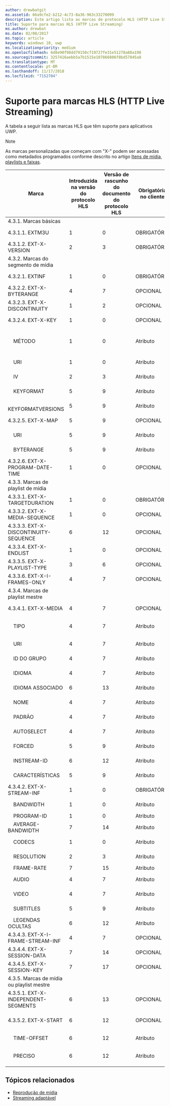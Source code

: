 ```yaml
---
author: drewbatgit
ms.assetid: 66a9cfe2-b212-4c73-8a36-963c33270099
description: Este artigo lista as marcas de protocolo HLS (HTTP Live Streaming) com suporte para aplicativos UWP.
title: Suporte para marcas HLS (HTTP Live Streaming)
ms.author: drewbat
ms.date: 02/08/2017
ms.topic: article
keywords: windows 10, uwp
ms.localizationpriority: medium
ms.openlocfilehash: 6d8e90f98dd79150cf19727fe31e51278a88a198
ms.sourcegitcommit: 3257416aebb5a7b1515e107866806f8bd57845a8
ms.translationtype: MT
ms.contentlocale: pt-BR
ms.lasthandoff: 11/17/2018
ms.locfileid: "7152704"
---
```

# <a name="http-live-streaming-hls-tag-support"></a>Suporte para marcas HLS (HTTP Live Streaming)
A tabela a seguir lista as marcas HLS que têm suporte para aplicativos UWP.

> [!NOTE] 
> As marcas personalizadas que começam com "X-" podem ser acessadas como metadados programados conforme descrito no artigo [Itens de mídia, playlists e faixas](media-playback-with-mediasource.md).

|Marca |Introduzida na versão do protocolo HLS|Versão de rascunho do documento do protocolo HLS|Obrigatória no cliente|Versão de julho do Windows 10|Windows 10, versão 1511|Windows 10, versão 1607 |
|---------------------|-----------|--------------|---------|--------------|-----|-----|
|4.3.1.  Marcas básicas                 |             |                   |         |             |     |    |
| 4.3.1.1.  EXTM3U |1|0|OBRIGATÓRIA|Com suporte|Com suporte|Com suporte|
| 4.3.1.2.  EXT-X-VERSION |2|3|OBRIGATÓRIA|Com suporte|Com suporte|Com suporte
|4.3.2.  Marcas do segmento de mídia                 |             |                   |         |             |     |    | 
| 4.3.2.1.  EXTINF  |1|0|OBRIGATÓRIA|Com suporte|Com suporte|Com suporte
| 4.3.2.2.  EXT-X-BYTERANGE |4|7|OPCIONAL|Com suporte|Com suporte|Com suporte|
| 4.3.2.3.  EXT-X-DISCONTINUITY |1|2|OPCIONAL|Com suporte|Com suporte|Com suporte|
| 4.3.2.4.  EXT-X-KEY |1|0|OPCIONAL|Com suporte|Com suporte|Com suporte|
|&nbsp;&nbsp;&nbsp; MÉTODO|1|0|Atributo|"NONE, AES-128"|"NONE, AES-128"|"NONE, AES-128, SAMPLE-AES"|
|&nbsp;&nbsp;&nbsp; URI|1|0|Atributo|Com suporte|Com suporte|Com suporte|
|&nbsp;&nbsp;&nbsp; IV|2|3|Atributo|Com suporte|Com suporte|Com suporte|
|&nbsp;&nbsp;&nbsp; KEYFORMAT|5|9|Atributo|Sem suporte|Sem suporte|Sem suporte|
|&nbsp;&nbsp;&nbsp; KEYFORMATVERSIONS|5|9|Atributo|Sem suporte|Sem suporte|Sem suporte|
| 4.3.2.5.  EXT-X-MAP |5|9|OPCIONAL|Sem suporte|Sem suporte|Sem suporte|
|&nbsp;&nbsp;&nbsp; URI|5|9|Atributo|Sem suporte|Sem suporte|Sem suporte|
|&nbsp;&nbsp;&nbsp; BYTERANGE|5|9|Atributo|Sem suporte|Sem suporte|Sem suporte|
| 4.3.2.6.  EXT-X-PROGRAM-DATE-TIME |1|0|OPCIONAL|Sem suporte|Sem suporte|Sem suporte|
|4.3.3.  Marcas de playlist de mídia                 |             |                   |         |             |     |    | 
| 4.3.3.1.  EXT-X-TARGETDURATION  |1|0|OBRIGATÓRIA|Com suporte|Com suporte|Com suporte|
| 4.3.3.2.  EXT-X-MEDIA-SEQUENCE  |1|0|OPCIONAL|Com suporte|Com suporte|Com suporte|
| 4.3.3.3.  EXT-X-DISCONTINUITY-SEQUENCE|6|12|OPCIONAL|Sem suporte|Sem suporte|Sem suporte|
| 4.3.3.4.  EXT-X-ENDLIST |1|0|OPCIONAL|Com suporte|Com suporte|Com suporte|
| 4.3.3.5.  EXT-X-PLAYLIST-TYPE |3|6|OPCIONAL|Com suporte|Com suporte|Com suporte|
| 4.3.3.6.  EXT-X-I-FRAMES-ONLY |4|7|OPCIONAL|Sem suporte|Sem suporte|Sem suporte|
|4.3.4.  Marcas de playlist mestre                 |             |                   |         |             |     |    |
| 4.3.4.1.  EXT-X-MEDIA |4|7|OPCIONAL|Com suporte|Com suporte|Com suporte|
|&nbsp;&nbsp;&nbsp;  TIPO|4|7|Atributo|"AUDIO, VIDEO"|"AUDIO, VIDEO"|"AUDIO, VIDEO, SUBTITLES"|
|&nbsp;&nbsp;&nbsp;  URI|4|7|Atributo|Com suporte|Com suporte|Com suporte|
|&nbsp;&nbsp;&nbsp;  ID DO GRUPO|4|7|Atributo|Com suporte|Com suporte|Com suporte|
|&nbsp;&nbsp;&nbsp;  IDIOMA|4|7|Atributo|Com suporte|Com suporte|Com suporte|
|&nbsp;&nbsp;&nbsp;  IDIOMA ASSOCIADO|6|13|Atributo|Sem suporte|Sem suporte|Sem suporte|
|&nbsp;&nbsp;&nbsp;  NOME|4|7|Atributo|Sem suporte|Sem suporte|Com suporte|
|&nbsp;&nbsp;&nbsp;  PADRÃO|4|7|Atributo|Sem suporte|Sem suporte|Sem suporte|
|&nbsp;&nbsp;&nbsp;  AUTOSELECT|4|7|Atributo|Sem suporte|Sem suporte|Sem suporte|
|&nbsp;&nbsp;&nbsp;  FORCED|5|9|Atributo|Sem suporte|Sem suporte|Sem suporte|
|&nbsp;&nbsp;&nbsp;  INSTREAM-ID|6|12|Atributo|Sem suporte|Sem suporte|Sem suporte|
|&nbsp;&nbsp;&nbsp;  CARACTERÍSTICAS|5|9|Atributo|Sem suporte|Sem suporte|Sem suporte|
| 4.3.4.2.  EXT-X-STREAM-INF  |1|0|OBRIGATÓRIA|Com suporte|Com suporte|Com suporte|
|&nbsp;&nbsp;&nbsp;  BANDWIDTH|1|0|Atributo|Com suporte|Com suporte|Com suporte|
|&nbsp;&nbsp;&nbsp;  PROGRAM-ID|1|0|Atributo|NA|NA|NA|
|&nbsp;&nbsp;&nbsp;  AVERAGE-BANDWIDTH|7|14|Atributo|Sem suporte|Sem suporte|Sem suporte|
|&nbsp;&nbsp;&nbsp;  CODECS|1|0|Atributo|Com suporte|Com suporte|Com suporte|
|&nbsp;&nbsp;&nbsp;  RESOLUTION|2|3|Atributo|Com suporte|Com suporte|Com suporte|
|&nbsp;&nbsp;&nbsp;  FRAME-RATE|7|15|Atributo|NA|NA|NA|
|&nbsp;&nbsp;&nbsp;  AUDIO|4|7|Atributo|Com suporte|Com suporte|Com suporte|
|&nbsp;&nbsp;&nbsp;  VIDEO|4|7|Atributo|Com suporte|Com suporte|Com suporte|
|&nbsp;&nbsp;&nbsp;  SUBTITLES|5|9|Atributo|Sem suporte|Sem suporte|Com suporte|
|&nbsp;&nbsp;&nbsp;  LEGENDAS OCULTAS|6|12|Atributo|Sem suporte|Sem suporte|Sem suporte|
| 4.3.4.3.  EXT-X-I-FRAME-STREAM-INF  |4|7|OPCIONAL|Sem suporte|Sem suporte|Sem suporte|
| 4.3.4.4.  EXT-X-SESSION-DATA  |7|14|OPCIONAL|Sem suporte|Sem suporte|Sem suporte|
| 4.3.4.5.  EXT-X-SESSION-KEY |7|17|OPCIONAL|Sem suporte|Sem suporte|Sem suporte|
|4.3.5.  Marcas de mídia ou playlist mestre                  |             |                   |         |             |     |    |
| 4.3.5.1.  EXT-X-INDEPENDENT-SEGMENTS |6|13|OPCIONAL|Sem suporte|Com suporte|Com suporte|
| 4.3.5.2.  EXT-X-START  |6|12|OPCIONAL|Sem suporte|Com suporte parcial|Com suporte parcial|
|&nbsp;&nbsp;&nbsp;  TIME-OFFSET|6|12|Atributo|Sem suporte|Com suporte|Com suporte|
|&nbsp;&nbsp;&nbsp;  PRECISO|6|12|Atributo|Sem suporte|"SEM" suporte padrão|"SEM" suporte padrão|



## <a name="related-topics"></a>Tópicos relacionados

* [Reprodução de mídia](media-playback.md)
* [Streaming adaptável](adaptive-streaming.md)
 

 




